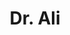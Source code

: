 ---
layout: doctor
profilePic : undefined
title: Dr. Ali
specialties: ENT- Service,ENT-02
description: undefined
yearsOfExp: undefined
location: Srinagar
contact: undefined
hospitalName: Aamina Hospital Created By Sridhar
avl_days:  Chanapora Bypass Rd, Gulshan Nagar, Chanpora, Srinagar, Jammu and Kashmir 190015
_id: 66991c30751d22e2a3995779
---
